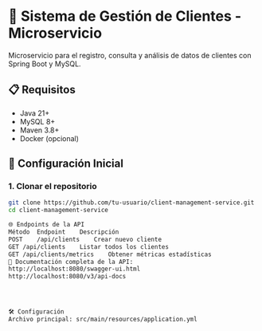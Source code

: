 # 🏦 Sistema de Gestión de Clientes - Microservicio

Microservicio para el registro, consulta y análisis de datos de clientes con Spring Boot y MySQL.

## 📋 Requisitos

- Java 21+
- MySQL 8+
- Maven 3.8+
- Docker (opcional)

## 🚀 Configuración Inicial

### 1. Clonar el repositorio
```bash
git clone https://github.com/tu-usuario/client-management-service.git
cd client-management-service

🌐 Endpoints de la API
Método	Endpoint	Descripción
POST	/api/clients	Crear nuevo cliente
GET	/api/clients	Listar todos los clientes
GET	/api/clients/metrics	Obtener métricas estadísticas
📘 Documentación completa de la API:
http://localhost:8080/swagger-ui.html
http://localhost:8080/v3/api-docs




🛠️ Configuración
Archivo principal: src/main/resources/application.yml

